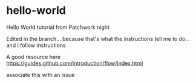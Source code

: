 # hello-world
Hello World tutorial from Patchwork night

Edited in the branch... because that's what the instructions tell me to do... and I follow instructions

A good resource here https://guides.github.com/introduction/flow/index.html

associate this with an issue

